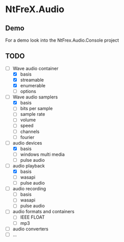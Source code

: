 # NtFreX.Audio

## Demo

For a demo look into the NtFrex.Audio.Console project

## TODO

 - [ ] Wave audio container
   - [x] basis
   - [x] streamable
   - [x] enumerable
   - [ ] options
 - [ ] Wave audio samplers
   - [x] basis
   - [ ] bits per sample
   - [ ] sample rate
   - [ ] volume
   - [ ] speed
   - [ ] channels
   - [ ] fourier
 - [ ] audio devices
   - [x] basis
   - [ ] windows multi media
   - [ ] pulse audio
 - [ ] audio playback
   - [x] basis
   - [ ] wasapi
   - [ ] pulse audio
 - [ ] audio recording
   - [ ] basis
   - [ ] wasapi
   - [ ] pulse audio
 - [ ] audio formats and containers
   - [ ] IEEE FLOAT
   - [ ] mp3
 - [ ] audio converters
 - [ ] ...
